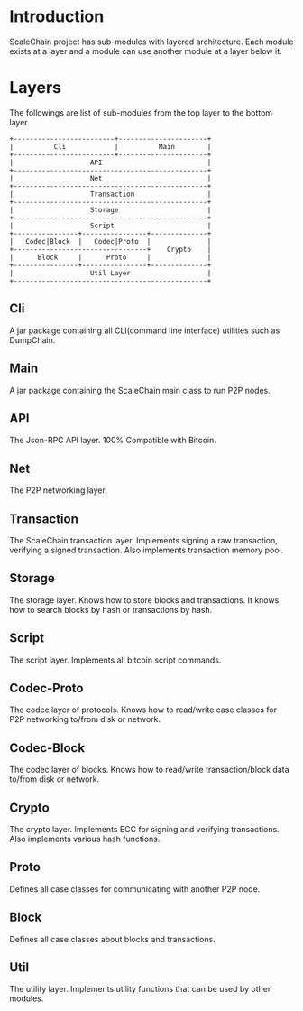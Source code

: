 # Introduction
ScaleChain project has sub-modules with layered architecture. 
Each module exists at a layer and a module can use another module at a layer below it.

# Layers
The followings are list of sub-modules from the top layer to the bottom layer.
```
+-------------------------+----------------------+
|          Cli            |          Main        |
+-------------------------+----------------------+
|                   API                          |
+------------------------------------------------+
|                   Net                          |
+------------------------------------------------+
|                   Transaction                  |
+------------------------------------------------+
|                   Storage                      |
+------------------------------------------------+
|                   Script                       |
+----------------+----------------+--------------+
|   Codec|Block  |   Codec|Proto  |              |
+---------------------------------+    Crypto    |
|      Block     |      Proto     |              |
+----------------+----------------+--------------+
|                   Util Layer                   |
+------------------------------------------------+
```
## Cli
A jar package containing all CLI(command line interface) utilities such as DumpChain.

## Main
A jar package containing the ScaleChain main class to run P2P nodes.

## API
The Json-RPC API layer. 100% Compatible with Bitcoin.

## Net
The P2P networking layer.

## Transaction
The ScaleChain transaction layer. Implements signing a raw transaction, verifying a signed transaction.
Also implements transaction memory pool.

## Storage
The storage layer. Knows how to store blocks and transactions. It knows how to search blocks by hash or transactions by hash.
## Script
The script layer. Implements all bitcoin script commands.

## Codec-Proto
The codec layer of protocols. Knows how to read/write case classes for P2P networking to/from disk or network.

## Codec-Block
The codec layer of blocks. Knows how to read/write transaction/block data to/from disk or network.

## Crypto 
The crypto layer. Implements ECC for signing and verifying transactions.
Also implements various hash functions.

## Proto
Defines all case classes for communicating with another P2P node.

## Block
Defines all case classes about blocks and transactions.

## Util
The utility layer. Implements utility functions that can be used by other modules.
